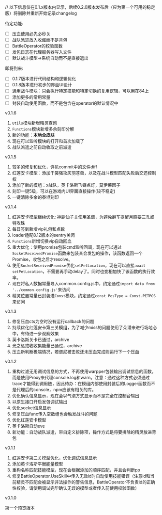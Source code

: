 // 以下信息仅在0.1.x版本内显示，后续0.2.0版本发布后（应为第一个可用的稳定版）将删除并重新开始记录changelog

待定功能:

- [ ] 压血使用必先必秒关
- [ ] 战队派遣放入收藏而不是背包
- [ ] BattleOperator的校验函数
- [ ] 发包日志在代理服务器写入文件
- [ ] 默认战斗模型->系统自动而不是直接退出

即将到来:

- [ ] 0.1.7版本进行代码结构和逻辑优化
- [ ] 0.1.8版本进行初步的界面UI设计
- [ ] 通用战斗模块：只会执行特定技能和特定切换的复用逻辑，可以用在84上
- [ ] 添加更多的常用常量
- [ ] 封装自动使用函数，而不是包含在operator的默认情况中

v0.1.6
1. `Utils`模块新增精灵查询
2. `Functions`模块新增多余刻印分解
3. 新的功能：**本地全皮肤**
4. 现在可以监听模块的打开和首次加载了
5. 战队派遣之前自动收取之前派遣

v0.1.5

1. 较多的修复和优化，详见commit中的文件diff
2. 红莲安卡模型：添加千裳强攻灰羽苍兽，以及在战斗模型匹配失败后交还控制权
3. 添加了新的模组：x战队，英卡洛斯飞镰点灯，莫伊莱因子
4. 刻印一键5级，可以在游戏内UI界面直接操作(较不稳定)
5. 一键清除多余的泰坦刻印

v0.1.4

1. 红莲安卡模型继续优化: 神鹿仙子关使用圣谱，为避免翻车提醒月照要三孔或特攻珠
2. 每日签到新增vip礼包和点数
3. loader适配8.12版本的sentry关闭
4. `Functions`新增切换vip自动回血
5. 重大优化：使用promise包装cmd监听回调，现在可以通过`SocketReceivedPromise`函数来包装某会发包的操作，该函数返回一个Promise，收包之后才resolve。
6. 使用`SocketReceivedPromise`优化`setPetLocation`，现在可以直接`await setPetLocation`，不需要再手动delay了。同时也变相加快了该函数的执行效率。
7. 现在将私人数据常量导入common.config.js中，约定通过`import data from '../common.config.js'`来访问
8. 精灵位置常量已封装进`Const`模块，约定通过`const PosType = Const.PETPOS`来访问

v0.1.3

1. 修复压血cts为空时没有运行callback的问题
2. 持续优化红莲安卡第三关模组，为了减少miss的问题使用了朵潘来进行场地必中，有待进一步观察效果
3. 英卡洛斯关卡已通过，archive
4. 光之惩戒收收集能量已通过，archive
5. 压血新判断极端情况，若谱尼被击败还未压血完成则运行下一个压血

v0.1.2

1. 重构过滤无用调试信息的方式，不再使用warpper包装输出调试信息的函数，而是使用Proxy来代理console.log和warn。注意：通过这种方式必须通过trace才能得到调用链，因此待办：在模组内部使用封装后的Logger函数而不是代理后的console，npm应该有相关的库。
2. 优化确认信息显示，现在会以气泡方式显示而不是完全在控制台输出
3. 以原生接口开启发包调试输出
4. 优化socket信息显示
5. 修复压血func传入空数组也会触发战斗的问题
6. 优化红莲安卡模型
7. 英卡洛斯自动eve
8. 新功能：自动战队派遣，带自定义排除项，操作方式是将要排除的精灵放进背包

v0.1.1

1. 红莲安卡第三关模型优化，优化调试信息显示
2. 添加英卡洛斯平衡能量模型
3. 重构名称匹配技能模型，现在会根据添加的顺序匹配，并且会判断pp
4. 修复BattleOperator.UseSkill中传入无效id时自动使用技能错误（注意id和当前精灵不匹配会被显示非法操作的警告信息，BattleOperator不负责id的正确性校验，请使用调试完毕确认无误的模型或者传入前使用校验函数）

v0.1.0

第一个预览版本